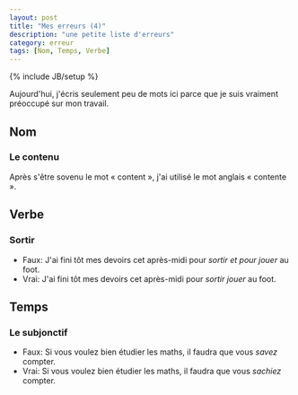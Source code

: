 ```yaml
---
layout: post
title: "Mes erreurs (4)"
description: "une petite liste d'erreurs"
category: erreur
tags: [Nom, Temps, Verbe]
---
```

{% include JB/setup %}

Aujourd'hui, j'écris seulement peu de mots ici parce que je suis
vraiment préoccupé sur mon travail.

Nom
---

### Le contenu

Après s'être sovenu le mot « content », j'ai utilisé le mot anglais «
contente ».

Verbe
---

### Sortir

- Faux: J'ai fini tôt mes devoirs cet après-midi pour *sortir et pour
    jouer* au foot.
- Vrai: J'ai fini tôt mes devoirs cet après-midi pour *sortir jouer*
    au foot.

Temps
---

### Le subjonctif

- Faux: Si vous voulez bien étudier les maths, il faudra que vous
    *savez* compter.
- Vrai: Si vous voulez bien étudier les maths, il faudra que vous
    *sachiez* compter.

